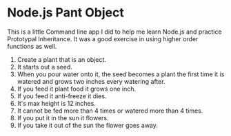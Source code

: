 # Node.js Pant Object

This is a little Command line app I did to help me learn Node.js and practice Prototypal Inheritance. It was a good exercise in using higher order functions as well.  

1. Create a plant that is an object.
2. It starts out a seed.
3. When you pour water onto it, the seed becomes a plant the first time it is watered and grows two inches every watering after.
4. If you feed it plant food it grows one inch.
5. If you feed it anti-freeze it dies.
6. It's max height is 12 inches.
7. It cannot be fed more than 4 times or watered more than 4 times.
8. If you put it in the sun it flowers.
9. If you take it out of the sun the flower goes away.
